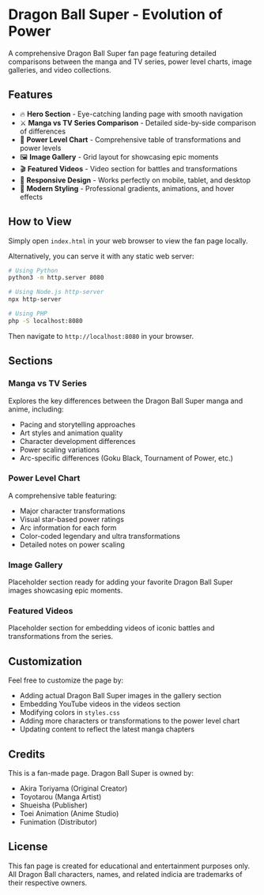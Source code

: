 # Dragon Ball Super - Evolution of Power

A comprehensive Dragon Ball Super fan page featuring detailed comparisons between the manga and TV series, power level charts, image galleries, and video collections.

## Features

- 🔥 **Hero Section** - Eye-catching landing page with smooth navigation
- ⚔️ **Manga vs TV Series Comparison** - Detailed side-by-side comparison of differences
- 💪 **Power Level Chart** - Comprehensive table of transformations and power levels
- 🖼️ **Image Gallery** - Grid layout for showcasing epic moments
- 🎬 **Featured Videos** - Video section for battles and transformations
- 📱 **Responsive Design** - Works perfectly on mobile, tablet, and desktop
- 🎨 **Modern Styling** - Professional gradients, animations, and hover effects

## How to View

Simply open `index.html` in your web browser to view the fan page locally.

Alternatively, you can serve it with any static web server:

```bash
# Using Python
python3 -m http.server 8080

# Using Node.js http-server
npx http-server

# Using PHP
php -S localhost:8080
```

Then navigate to `http://localhost:8080` in your browser.

## Sections

### Manga vs TV Series
Explores the key differences between the Dragon Ball Super manga and anime, including:
- Pacing and storytelling approaches
- Art styles and animation quality
- Character development differences
- Power scaling variations
- Arc-specific differences (Goku Black, Tournament of Power, etc.)

### Power Level Chart
A comprehensive table featuring:
- Major character transformations
- Visual star-based power ratings
- Arc information for each form
- Color-coded legendary and ultra transformations
- Detailed notes on power scaling

### Image Gallery
Placeholder section ready for adding your favorite Dragon Ball Super images showcasing epic moments.

### Featured Videos
Placeholder section for embedding videos of iconic battles and transformations from the series.

## Customization

Feel free to customize the page by:
- Adding actual Dragon Ball Super images in the gallery section
- Embedding YouTube videos in the videos section
- Modifying colors in `styles.css`
- Adding more characters or transformations to the power level chart
- Updating content to reflect the latest manga chapters

## Credits

This is a fan-made page. Dragon Ball Super is owned by:
- Akira Toriyama (Original Creator)
- Toyotarou (Manga Artist)
- Shueisha (Publisher)
- Toei Animation (Anime Studio)
- Funimation (Distributor)

## License

This fan page is created for educational and entertainment purposes only. All Dragon Ball characters, names, and related indicia are trademarks of their respective owners.
